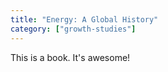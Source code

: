 ```yaml
---
title: "Energy: A Global History"
category: ["growth-studies"]
---
```


This is a book. It's awesome!
